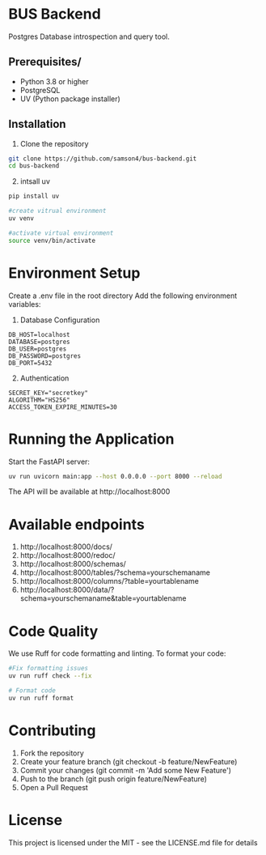 # BUS Backend

Postgres Database introspection and query tool.

## Prerequisites/

- Python 3.8 or higher
- PostgreSQL
- UV (Python package installer)

## Installation

1. Clone the repository

```bash
git clone https://github.com/samson4/bus-backend.git
cd bus-backend
```

2. intsall uv

```bash
pip install uv

#create vitrual environment
uv venv

#activate virtual environment
source venv/bin/activate
```

# Environment Setup

Create a .env file in the root directory
Add the following environment variables:

1. Database Configuration

```
DB_HOST=localhost
DATABASE=postgres
DB_USER=postgres
DB_PASSWORD=postgres
DB_PORT=5432
```

2. Authentication

```
SECRET_KEY="secretkey"
ALGORITHM="HS256"
ACCESS_TOKEN_EXPIRE_MINUTES=30
```

# Running the Application

Start the FastAPI server:

```bash
uv run uvicorn main:app --host 0.0.0.0 --port 8000 --reload
```

The API will be available at http://localhost:8000

# Available endpoints

1. http://localhost:8000/docs/
2. http://localhost:8000/redoc/
3. http://localhost:8000/schemas/
4. http://localhost:8000/tables/?schema=yourschemaname
5. http://localhost:8000/columns/?table=yourtablename
6. http://localhost:8000/data/?schema=yourschemaname&table=yourtablename

# Code Quality

We use Ruff for code formatting and linting. To format your code:

```bash
#Fix formatting issues
uv run ruff check --fix

# Format code
uv run ruff format
```

# Contributing

1. Fork the repository
2. Create your feature branch (git checkout -b feature/NewFeature)
3. Commit your changes (git commit -m 'Add some New Feature')
4. Push to the branch (git push origin feature/NewFeature)
5. Open a Pull Request

# License

This project is licensed under the MIT - see the LICENSE.md file for details
